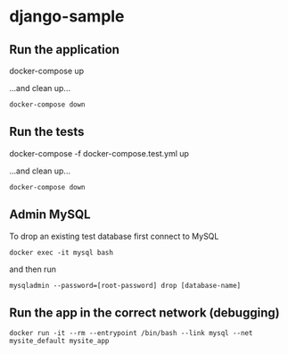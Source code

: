 # django-sample

## Run the application
docker-compose up

...and clean up...
```
docker-compose down
```

## Run the tests
docker-compose -f docker-compose.test.yml up

...and clean up...
```
docker-compose down
```

## Admin MySQL
To drop an existing test database first connect to MySQL

`docker exec -it mysql bash`

and then run

`mysqladmin --password=[root-password] drop [database-name]`

## Run the app in the correct network (debugging)
```
docker run -it --rm --entrypoint /bin/bash --link mysql --net mysite_default mysite_app
```

